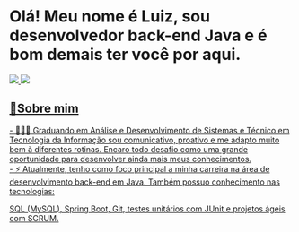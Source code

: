 <h1>Olá! Meu nome é Luiz, sou desenvolvedor back-end Java e é bom demais ter você por aqui.</h1> 

<a href="https://www.linkedin.com/in/luiz-felipe-675ba122a" rel="nofollow"><img src="https://img.shields.io/badge/LinkedIn-0077B5?style=for-the-badge&logo=linkedin&logoColor=white">  <a href="mailto:luizfelipedlima25@gmail"><img src="https://img.shields.io/badge/luizfelipedlima25@gmail.com-D14836?style=for-the-badge&logo=gmail&logoColor=white"/>  

<h2> 📄Sobre mim</h2>
- 👨🏻‍💻 Graduando em Análise e Desenvolvimento de Sistemas e Técnico em Tecnologia da Informação sou comunicativo, proativo e me adapto muito bem à diferentes rotinas. Encaro todo desafio como uma grande oportunidade para desenvolver ainda mais meus conhecimentos. <br> 
- ⚡ Atualmente, tenho como foco principal a minha carreira na área de desenvolvimento back-end em Java. Também possuo conhecimento nas tecnologias:
 
SQL (MySQL), Spring Boot, Git, testes unitários com JUnit e projetos ágeis com SCRUM.  


 
